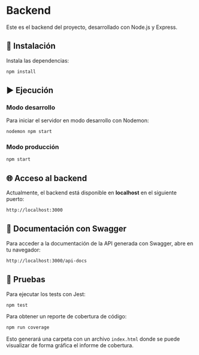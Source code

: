 # Backend

Este es el backend del proyecto, desarrollado con Node.js y Express.

## 🚀 Instalación

Instala las dependencias:

```sh
npm install
```

## ▶️ Ejecución

### Modo desarrollo

Para iniciar el servidor en modo desarrollo con Nodemon:

```sh
nodemon npm start
```

### Modo producción

```sh
npm start
```

## 🌐 Acceso al backend

Actualmente, el backend está disponible en **localhost** en el siguiente puerto:

```sh
http://localhost:3000
```

## 📄 Documentación con Swagger

Para acceder a la documentación de la API generada con Swagger, abre en tu navegador:

```sh
http://localhost:3000/api-docs
```

## 🧪 Pruebas

Para ejecutar los tests con Jest:

```sh
npm test
```

Para obtener un reporte de cobertura de código:

```sh
npm run coverage
```

Esto generará una carpeta con un archivo `index.html` donde se puede visualizar de forma gráfica el informe de cobertura.
